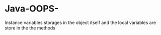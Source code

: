 # Java-OOPS- 
Instance variables storages in the object itself and the local variables are store in the the  methods
  
